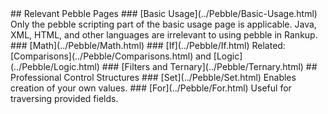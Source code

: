 <meta name="description" content="Useful links to articles in the Pebble wiki!">
<meta name="keywords" content="Rankup, Minecraft, Plugin, Spigot, Prestige">
## Relevant Pebble Pages
### [Basic Usage](../Pebble/Basic-Usage.html)
Only the pebble scripting part of the basic usage page is applicable. Java, XML, HTML, and other languages are irrelevant to using pebble in Rankup.
### [Math](../Pebble/Math.html)
### [If](../Pebble/If.html)
Related: [Comparisons](../Pebble/Comparisons.html) and [Logic](../Pebble/Logic.html)
### [Filters and Ternary](../Pebble/Ternary.html)
## Professional Control Structures
### [Set](../Pebble/Set.html)
Enables creation of your own values.
### [For](../Pebble/For.html)
Useful for traversing provided fields.
